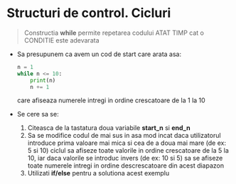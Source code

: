 # Structuri de control. Cicluri

> Constructia **while** permite repetarea codului ATAT TIMP cat o CONDITIE este adevarata

* Sa presupunem ca avem un cod de start care arata asa:
    ```python
    n = 1
    while n <= 10:
        print(n)
        n += 1
    ```
    care afiseaza numerele intregi in ordine crescatoare de la 1 la 10

* Se cere sa se:
  1. Citeasca de la tastatura doua variabile **start_n** si **end_n**
  2. Sa se modifice codul de mai sus in asa mod incat daca utilizatorul introduce prima valoare mai mica si cea de a doua mai mare (de ex: 5 si 10) ciclul sa afiseze toate valorile in ordine crescatoare de la 5 la 10, iar daca valorile se introduc invers (de ex: 10 si 5) sa se afiseze toate numerele intregi in ordine descrescatoare din acest diapazon
  3. Utilizati **if/else** pentru a solutiona acest exemplu  

